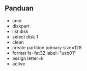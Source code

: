## Panduan
- cmd
- diskpart
- list disk
- select disk 1
- clean
- create partition primary size=128
- format fs=fat32 label="usb01"
- assign letter=k
- active
